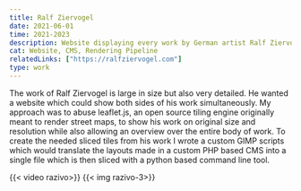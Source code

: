 ```yaml
---
title: Ralf Ziervogel
date: 2021-06-01
time: 2021-2023
description: Website displaying every work by German artist Ralf Ziervogel at the same time, utilising a PHP based CMS, a custom GIMP script, a python rendering pipeline and leaflet.js
cat: Website, CMS, Rendering Pipeline
relatedLinks: ["https://ralfziervogel.com"]
type: work
---
```


The work of Ralf Ziervogel is large in size but also very detailed. He wanted a website which could show both sides of his work simultaneously. My approach was to abuse leaflet.js, an open source tiling engine originally meant to render street maps, to show his work on original size and resolution while also allowing an overview over the entire body of work.
To create the needed sliced tiles from his work I wrote a custom GIMP scripts which would translate the layouts made in a custom PHP based CMS into a single file which is then sliced with a python based command line tool.

{{< video razivo>}}
{{< img razivo-3>}}
